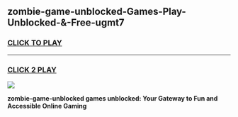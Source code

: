 
## zombie-game-unblocked-Games-Play-Unblocked-&-Free-ugmt7
<h3>
<a href="https://premium76.site?title=zombie-game-unblocked&ref=24A">CLICK TO PLAY</a></h3>
<hr>

<h3>
<a href="https://premium76.site?title=zombie-game-unblocked&ref=24A">CLICK 2 PLAY</a>
  
</h3>

<a href="https://premium76.site?title=zombie-game-unblocked&ref=24A"><img src="https://clearcache.store/games.png"></a>


**zombie-game-unblocked games unblocked: Your Gateway to Fun and Accessible Online Gaming**
